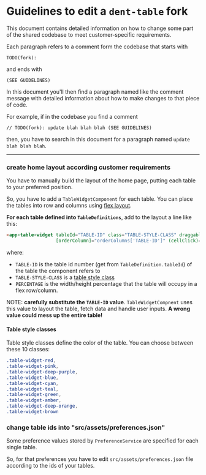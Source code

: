 # Guidelines to edit a `dent-table` fork
This document contains detailed information on how to change some part of the shared codebase to meet customer-specific requirements.

Each paragraph refers to a comment form the codebase that starts with
```
TODO(fork):
```
and ends with
```
(SEE GUIDELINES)
```

In this document you'll then find a paragraph named like the comment message with detailed information about how to make changes to that piece of code.

For example, if in the codebase you find a comment 
```
// TODO(fork): update blah blah blah (SEE GUIDELINES)
```
then, you have to search in this document for a paragraph named `update blah blah blah`.

--------------------------------------------------------

### create home layout according customer requirements
You have to manually build the layout of the home page, putting each table to your preferred position. 

So, you have to add  a `TableWidgetComponent` for each table. 
You can place the tables into row and columns using [flex layout](https://github.com/angular/flex-layout#readme). 

**For each table defined into `TableDefinitions`**, add to the layout a line like this:
```html
<app-table-widget tableId="TABLE-ID" class="TABLE-STYLE-CLASS" draggable="false" fxFlex="1 1 PERCENTAGE" showButtons="true"
                  [orderColumn]="orderColumns['TABLE-ID']" (cellClick)="cellClicked(TABLE-ID, $event)"></app-table-widget>
```
where:
  - `TABLE-ID` is the table id number (get from `TableDefinition.tableId`) of the table the component refers to
  - `TABLE-STYLE-CLASS` is a [table style class](#table-style-classes)
  - `PERCENTAGE` is the width/height percentage that the table will occupy in a flex row/column.

NOTE: **carefully substitute the `TABLE-ID` value**. `TableWidgetCompnent` uses this value to layout the table, fetch data and handle user inputs.
**A wrong value could mess up the entire table!**

#### Table style classes
Table style classes define the color of the table. You can choose between these 10 classes:

```css
.table-widget-red,
.table-widget-pink,
.table-widget-deep-purple,
.table-widget-blue,
.table-widget-cyan,
.table-widget-teal,
.table-widget-green,
.table-widget-amber,
.table-widget-deep-orange,
.table-widget-brown
```


### change table ids into "src/assets/preferences.json"
Some preference values stored by `PreferenceService` are specified for each single table.

So, for that preferences you have to edit `src/assets/preferences.json` file according to the ids of your tables. 
